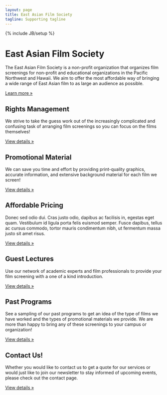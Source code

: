 ```yaml
---
layout: page
title: East Asian Film Society
tagline: Supporting tagline
---
```

{% include JB/setup %}

<div class="hero-unit">
        <h1>East Asian Film Society</h1>
        <p>The East Asian Film Society is a non-profit organization that organizes film screenings for non-profit and educational organizations in the Pacific Northwest and Hawaii. We aim to offer the most affordable way of bringing a wide range of East Asian film to as large an audience as possible.</p>
        <p><a class="btn btn-primary btn-large" href="about.html">Learn more &raquo;</a></p>
      </div>
<div class="row">
        <div class="span4">
          <h2>Rights Management</h2>
          <p>We strive to take the guess work out of the increasingly complicated and confusing task of arranging film screenings so you can focus on the films themselves!</p>
          <p><a class="btn" href="about.html#rights">View details &raquo;</a></p>
        </div>
        <div class="span4">
          <h2>Promotional Material</h2>
          <p>We can save you time and effort by providing print-quality graphics, accurate information, and extensive background material for each film we screen!</p>
          <p><a class="btn" href="about.html#promo">View details &raquo;</a></p>
       </div>
        <div class="span4">
          <h2>Affordable Pricing</h2>
          <p>Donec sed odio dui. Cras justo odio, dapibus ac facilisis in, egestas eget quam. Vestibulum id ligula porta felis euismod semper. Fusce dapibus, tellus ac cursus commodo, tortor mauris condimentum nibh, ut fermentum massa justo sit amet risus.</p>
          <p><a class="btn" href="about.html#price">View details &raquo;</a></p>
        </div>
        <div class="span4">
          <h2>Guest Lectures</h2>
          <p>Use our network of academic experts and film professionals to provide your film screening with a one of a kind introduction.</p>
          <p><a class="btn" href="about.html#lecture">View details &raquo;</a></p>
        </div>
        <div class="span4">
          <h2>Past Programs</h2>
          <p>See a sampling of our past programs to get an idea of the type of films we have worked and the types of promotional materials we provide. We are more than happy to bring any of these screenings to your campus or organization!</p>
          <p><a class="btn" href="screenings.html">View details &raquo;</a></p>
        </div>
        <div class="span4">
          <h2>Contact Us!</h2>
          <p>Whether you would like to contact us to get a quote for our services or would just like to join our newsletter to stay informed of upcoming events, please check out the contact page. </p>
          <p><a class="btn" href="contact.html">View details &raquo;</a></p>
        </div>
      </div>

<!-- <ul class="posts">
  {% for post in site.posts %}
    <li><span>{{ post.date | date_to_string }}</span> &raquo; <a href="{{ BASE_PATH }}{{ post.url }}">{{ post.title }}</a></li>
  {% endfor %}
</ul> -->